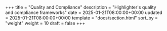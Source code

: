 +++
title = "Quality and Compliance"
description = "Highlighter's  quality and compliance frameworks"
date = 2025-01-21T08:00:00+00:00
updated = 2025-01-21T08:00:00+00:00
template = "docs/section.html"
sort_by = "weight"
weight = 10
draft = false
+++

